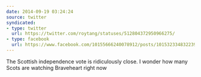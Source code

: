 ```yaml
---
date: 2014-09-19 03:24:24
source: twitter
syndicated:
- type: twitter
  url: https://twitter.com/roytang/statuses/512804372950966275/
- type: facebook
  url: https://www.facebook.com/10155666240078912/posts/10153233483223912
---
```


The Scottish independence vote is ridiculously close. I wonder how many Scots are watching Braveheart right now